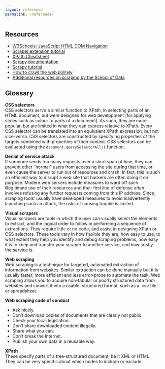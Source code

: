 ```yaml
---
layout: reference
permalink: /reference/
---
```


## Resources

* [W3Schools: JavaScript HTML DOM Navigation](http://www.w3schools.com/js/js_htmldom_navigation.asp)
* [Scraper extension tutorial](https://schoolofdata.org/handbook/recipes/scraper-extension-for-chrome/)
* [XPath Cheatsheet](/library-webscraping/extras/xpath-cheatsheet.md.pdf)
* [Scrapy documentation](https://doc.scrapy.org/en/latest/index.html)
* [Scrapy tutorial](https://doc.scrapy.org/en/latest/intro/tutorial.html)
* [How to crawl the web politely](https://blog.scrapinghub.com/2016/08/25/how-to-crawl-the-web-politely-with-scrapy/)
* [Additional resources on scraping by the School of Data](http://schoolofdata.org/handbook/courses/scraping/)

## Glossary


**CSS selectors**  
CSS selectors serve a similar function to XPath, in selecting parts of an HTML document, but were designed for web development (for applying styles such as colour to parts of a document). As such, they are more popular, but are limited in what they can express relative to XPath. Every CSS selector can be translated into an equivalent XPath expression, but not vice-versa. CSS selectors are constructed by specifying properties of the targets combined with properties of their context. CSS selectors can be evaluated using the `document.querySelectorAll()` function.

**Denial of service attack**  
If someone sends too many requests over a short span of time, they can prevent other “normal” users from accessing the site during that time, or even cause the server to run out of resources and crash. In fact, this is such an efficient way to disrupt a web site that hackers are often doing it on purpose. Modern web servers include measures to ward off such illegitimate use of their resources and their first line of defense often involves refusing any further requests coming from this IP address. Since, scraping tools’ usually have developed measures to avoid inadvertently launching such an attack, the risks of causing trouble is limited.

**Visual scrapers**  
Visual scrapers are tools in which the user can visually select the elements to extract, and the logical order to follow in performing a sequence of extractions. They require little or no code, and assist in designing XPath or CSS selectors. These tools vary in how flexible they are, how easy to use, to what extent they help you identify and debug scraping problems, how easy it is to keep and transfer your scraper to another service, and how costly the service is. 

**Web scraping**  
Web scraping is a technique for targeted, automated extraction of information from websites. Similar extraction can be done manually but it is usually faster, more efficient and less error-prone to automate the task. Web scraping allows you to acquire non-tabular or poorly structured data from websites and convert it into a usable, structured format, such as a .csv file or spreadsheet.

**Web scraping code of conduct**
+ Ask nicely. 
+ Don’t download copies of documents that are clearly not public. 
+ Check your local legislation. 
+ Don’t share downloaded content illegally. 
+ Share what you can. 
+ Don’t break the Internet. 
+ Publish your own data in a reusable way. 

**XPath**    
These specify parts of a tree-structured document, be it XML or HTML. They can be very specific about which nodes to include or exclude.
